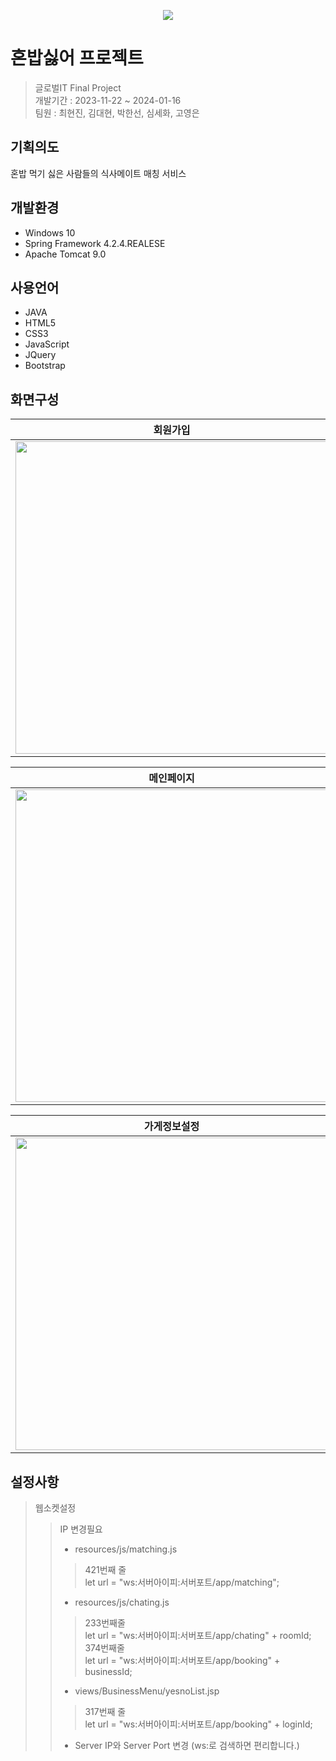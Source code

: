 <p align="center">
  <img src="https://github.com/csh9823/nosoloRice/assets/141537487/ab3178c8-f78c-4f46-a429-2c9bad2bf415">
</p>

# 혼밥싫어 프로젝트
> 글로벌IT Final Project </br>
> 개발기간 : 2023-11-22 ~ 2024-01-16 </br>
> 팀원 : 최현진, 김대현, 박한선, 심세화, 고영은

## 기획의도
혼밥 먹기 싫은 사람들의 식사메이트 매칭 서비스

## 개발환경
- Windows 10
- Spring Framework 4.2.4.REALESE
- Apache Tomcat 9.0

## 사용언어
- JAVA
- HTML5
- CSS3
- JavaScript
- JQuery
- Bootstrap

## 화면구성
|회원가입|로그인|
|-------|-------|
|<img src="https://github.com/csh9823/nosoloRice/assets/141537487/cf818c46-adfc-45bb-be4b-80ea2aca7532" style="width:500px">|<img src="https://github.com/csh9823/nosoloRice/assets/141537487/1394e06a-b0f5-4b97-a2b5-c886a9ad735f" style="width:500px">|

|메인페이지|매칭 및 채팅|
|-------|-------|
|<img src="https://github.com/csh9823/nosoloRice/assets/141537487/f6d7d9ef-95f1-42fb-851e-0682382ce246" style="width:500px">|<img src="https://github.com/csh9823/nosoloRice/assets/141537487/465bab5e-a89a-4e87-9b37-d737d1a10b9e" style="width:500px">|

|가게정보설정|공지사항|
|-------|-------|
|<img src="https://github.com/csh9823/nosoloRice/assets/141537487/ef1b2381-3fd0-48c3-8e59-f62b627a8d1a" style="width:500px">|<img src="https://github.com/csh9823/nosoloRice/assets/141537487/1d1b4936-2c81-4ace-89b5-fe97c01bcd88" style="width:500px">|

## 설정사항
> 웹소켓설정 </br>
>> IP 변경필요 </br>
>> - resources/js/matching.js
>>> 421번째 줄 </br>
>>> let url = "ws:서버아이피:서버포트/app/matching";
>> - resources/js/chating.js
>>> 233번째줄 </br>
>>> let url = "ws:서버아이피:서버포트/app/chating" + roomId; </br>
>>> 374번째줄 </br>
>>> let url = "ws:서버아이피:서버포트/app/booking" + businessId;
>> - views/BusinessMenu/yesnoList.jsp
>>> 317번째 줄 </br>
>>> let url = "ws:서버아이피:서버포트/app/booking" + loginId;
>> - Server IP와 Server Port 변경 (ws:로 검색하면 편리합니다.)




